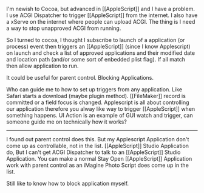 

I'm newish to Cocoa, but advanced in [[AppleScript]] and I have a problem. I use ACGI Dispatcher to trigger [[AppleScript]] from the internet. I also have a xServe on the internet where people can upload ACGI. The thing is I need a way to stop unapproved ACGI from running.

So I turned to cocoa, I thought I subscribe to launch of a application (or process) event then triggers an [[AppleScript]] (since I know Applescript) on launch and check a list of approved applications and their modified date and location path (and/or some sort of enbedded plist flag). If all match then allow application to run.

It could be useful for parent control. Blocking Applications.

Who can guide me to how to set up triggers from any application. Like Safari starts a download (maybe plugin method). [[FileMaker]] record is committed or a field focus is changed. Applescript is all about controlling our application therefore you alway like way to trigger [[AppleScript]] when something happens. UI Action is an example of GUI watch and trigger, can someone guide me on technically how it works?

----
I found out parent control does this. But my Applescript Application don't come up as controllable, not in the list. [[AppleScript]] Studio Application do, But I can't get ACGI Dispatcher to talk to an [[AppleScript]] Studio Application. You can make a normal Stay Open [[AppleScript]] Application work with parent control as an iMagine Photo Script does come up in the list.

Still like to know how to block application myself.